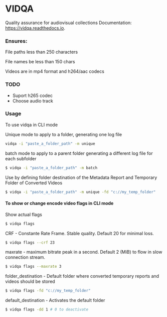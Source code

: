 # VIDQA

Quality assurance for audiovisual collections
Documentation: https://vidqa.readthedocs.io.

### Ensures:

File paths less than 250 characters

File names be less than 150 chars

Videos are in mp4 format and h264/aac codecs

### TODO
- Suport h265 codec
- Choose audio track

### Usage
To use vidqa in CLI mode

Unique mode to apply to a folder, generating one log file
```bash
vidqa -i "paste_a_folder_path" -m unique
```

batch mode to apply to a parent folder generating a different log file for each subfolder
```bash
$ vidqa -i "paste_a_folder_path" -m batch
```

Use by defining folder destination of the Metadata Report and Temporary Folder of Converted Videos
```bash
$ vidqa -i "paste_a_folder_path" -m unique -fd "c://my_temp_folder"
```

#### To show or change encode video flags in CLI mode

Show actual flags


```bash
$ vidqa flags
```
CRF - Constante Rate Frame. Stable quality. Default 20 for minimal loss.
```bash
$ vidqa flags --crf 23
```

maxrate - maximum bitrate peak in a second. Default 2 (MiB) to flow in slow connection stream.
```bash
$ vidqa flags --maxrate 3
```

folder_destination - Default folder where converted temporary reports and videos should be stored
```bash
$ vidqa flags -fd "c://my_temp_folder"
```

default_destination - Activates the default folder
```bash
$ vidqa flags -dd 1 # 0 to deactivate
```
